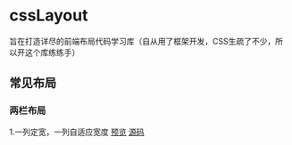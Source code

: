 # cssLayout
旨在打造详尽的前端布局代码学习库（自从用了框架开发，CSS生疏了不少，所以开这个库练练手）

## 常见布局

### 两栏布局
1.一列定宽，一列自适应宽度
[预览](http://hellowor1d.github.io/cssLayout/app/two-column-layout/specific-width%2Bresponsing-column/float%2Bmargin.html)    [源码]()